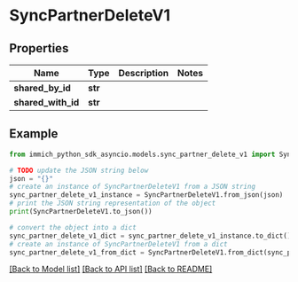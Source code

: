 # SyncPartnerDeleteV1


## Properties

Name | Type | Description | Notes
------------ | ------------- | ------------- | -------------
**shared_by_id** | **str** |  | 
**shared_with_id** | **str** |  | 

## Example

```python
from immich_python_sdk_asyncio.models.sync_partner_delete_v1 import SyncPartnerDeleteV1

# TODO update the JSON string below
json = "{}"
# create an instance of SyncPartnerDeleteV1 from a JSON string
sync_partner_delete_v1_instance = SyncPartnerDeleteV1.from_json(json)
# print the JSON string representation of the object
print(SyncPartnerDeleteV1.to_json())

# convert the object into a dict
sync_partner_delete_v1_dict = sync_partner_delete_v1_instance.to_dict()
# create an instance of SyncPartnerDeleteV1 from a dict
sync_partner_delete_v1_from_dict = SyncPartnerDeleteV1.from_dict(sync_partner_delete_v1_dict)
```
[[Back to Model list]](../README.md#documentation-for-models) [[Back to API list]](../README.md#documentation-for-api-endpoints) [[Back to README]](../README.md)


